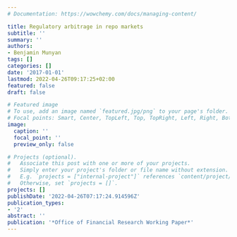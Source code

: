 ```yaml
---
# Documentation: https://wowchemy.com/docs/managing-content/

title: Regulatory arbitrage in repo markets
subtitle: ''
summary: ''
authors:
- Benjamin Munyan
tags: []
categories: []
date: '2017-01-01'
lastmod: 2022-04-26T09:17:25+02:00
featured: false
draft: false

# Featured image
# To use, add an image named `featured.jpg/png` to your page's folder.
# Focal points: Smart, Center, TopLeft, Top, TopRight, Left, Right, BottomLeft, Bottom, BottomRight.
image:
  caption: ''
  focal_point: ''
  preview_only: false

# Projects (optional).
#   Associate this post with one or more of your projects.
#   Simply enter your project's folder or file name without extension.
#   E.g. `projects = ["internal-project"]` references `content/project/deep-learning/index.md`.
#   Otherwise, set `projects = []`.
projects: []
publishDate: '2022-04-26T07:17:24.914596Z'
publication_types:
- '2'
abstract: ''
publication: '*Office of Financial Research Working Paper*'
---
```

